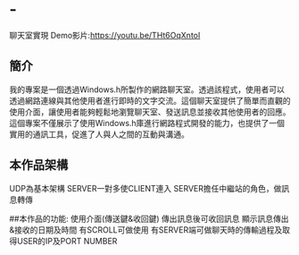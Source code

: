 # -
聊天室實現
Demo影片:https://youtu.be/THt6OqXntoI
## 簡介
我的專案是一個透過Windows.h所製作的網路聊天室。透過該程式，使用者可以透過網路連線與其他使用者進行即時的文字交流。這個聊天室提供了簡單而直觀的使用介面，讓使用者能夠輕鬆地瀏覽聊天室、發送訊息並接收其他使用者的回應。這個專案不僅展示了使用Windows.h庫進行網路程式開發的能力，也提供了一個實用的通訊工具，促進了人與人之間的互動與溝通。

## 本作品架構
UDP為基本架構
SERVER一對多使CLIENT連入
SERVER擔任中繼站的角色，做訊息轉傳

##本作品的功能:
使用介面(傳送鍵&收回鍵)
傳出訊息後可收回訊息
顯示訊息傳出&接收的日期及時間
有SCROLL可做使用
有SERVER端可做聊天時的傳輸過程及取得USER的IP及PORT NUMBER


